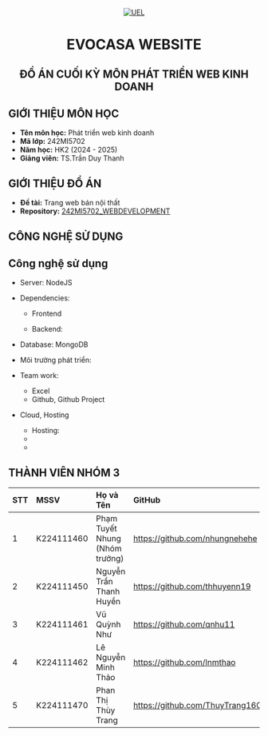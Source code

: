 <p align="center">
  <a href="https://www.uel.edu.vn/" title="Trường Đại học Kinh tế - Luật - ĐHQG HCM" >
    <img src="https://i.imgur.com/jTdznYS.jpeg" alt="UEL">
  </a>
</p>
<div align="center">

# EVOCASA WEBSITE

## ĐỒ ÁN CUỐI KỲ MÔN PHÁT TRIỂN WEB KINH DOANH
</div>

## GIỚI THIỆU MÔN HỌC

-    **Tên môn học:** Phát triển web kinh doanh
-    **Mã lớp:** 242MI5702
-    **Năm học:** HK2 (2024 - 2025)
-    **Giảng viên:** TS.Trần Duy Thanh


## GIỚI THIỆU ĐỒ ÁN

-    **Đề tài:** Trang web bán nội thất
-    **Repository:** [242MI5702_WEBDEVELOPMENT](https://github.com/thhuyenn19/242MI5702_WEBDEVELOPMENT)

## CÔNG NGHỆ SỬ DỤNG

## Công nghệ sử dụng

- Server: NodeJS
- Dependencies:
  - Frontend

  - Backend:

- Database: MongoDB
- Môi trường phát triển:
- Team work:
  - Excel
  - Github, Github Project
- Cloud, Hosting
  - Hosting: 
  -
  - 
## THÀNH VIÊN NHÓM 3 

| STT | MSSV       | Họ và Tên                      | GitHub                            | Email                        |
| :-- | :--------- | :----------------------------- | :-------------------------------- | :---------------------       |
| 1   | K224111460 | Phạm Tuyết Nhung (Nhóm trưởng) | https://github.com/nhungnehehe    | nhungpt22411c@st.uel.edu.vn  |
| 2   | K224111450 | Nguyễn Trần Thanh Huyền        | https://github.com/thhuyenn19     | huyenntt22411c@st.uel.edu.vn |
| 3   | K224111461 | Vũ Quỳnh Như                   | https://github.com/qnhu11         | nhuvq22411c@st.uel.edu.vn    |
| 4   | K224111462 | Lê Nguyễn Minh Thảo            | https://github.com/lnmthao        | thaolnm22411c@st.uel.edu.vn  |
| 5   | K224111470 | Phan Thị Thùy Trang            | https://github.com/ThuyTrang1604  | trangptt22411c@st.uel.edu.vn |
